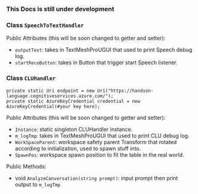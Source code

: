 ### This Docs is still under development


### Class `SpeechToTextHandler`

Public Attributes (this will be soon changed to getter and setter): 

* `outputText`: takes in TextMeshProUGUI that used to print Speech debug log.
* `startRecoButton`: takes in Button that trigger start Speech listener.


### Class `CLUHandler`

```
private static Uri endpoint = new Uri("https://handson-language.cognitiveservices.azure.com/");
private static AzureKeyCredential credential = new AzureKeyCredential(#your key here);
```

Public Attributes (this will be soon changed to getter and setter): 

* `Instance`: static singleton CLUHandler instance.
* `m_logTmp`: takes in TextMeshProUGUI that used to print CLU debug log.
* `WorkSpaceParent`: workspace safety parent Transform that rotated according to initialization, used to spawn stuff into.
* `SpawnPos`: workspace spawn position to fit the table in the real world.

Public Methods:

* void `AnalyzeConversation(string prompt)`: input prompt then print output to `m_logTmp`
